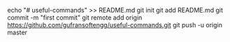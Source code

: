 echo "# useful-commands" >> README.md
git init
git add README.md
git commit -m "first commit"
git remote add origin https://github.com/gufransoftengg/useful-commands.git
git push -u origin master
